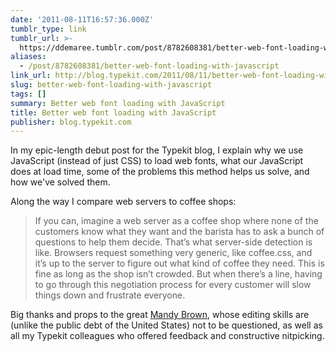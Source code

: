 ```yaml
---
date: '2011-08-11T16:57:36.000Z'
tumblr_type: link
tumblr_url: >-
  https://ddemaree.tumblr.com/post/8782608381/better-web-font-loading-with-javascript
aliases:
  - /post/8782608381/better-web-font-loading-with-javascript
link_url: http://blog.typekit.com/2011/08/11/better-web-font-loading-with-javascript/
slug: better-web-font-loading-with-javascript
tags: []
summary: Better web font loading with JavaScript
title: Better web font loading with JavaScript
publisher: blog.typekit.com
---
```


In my epic-length debut post for the Typekit blog, I explain why we use JavaScript (instead of just CSS) to load web fonts, what our JavaScript does at load time, some of the problems this method helps us solve, and how we've solved them.

Along the way I compare web servers to coffee shops:

> If you can, imagine a web server as a coffee shop where none of the customers know what they want and the barista has to ask a bunch of questions to help them decide. That’s what server-side detection is like. Browsers request something very generic, like coffee.css, and it’s up to the server to figure out what kind of coffee they need. This is fine as long as the shop isn’t crowded. But when there’s a line, having to go through this negotiation process for every customer will slow things down and frustrate everyone.

Big thanks and props to the great [Mandy Brown](http://aworkinglibrary.com/), whose editing skills are (unlike the public debt of the United States) not to be questioned, as well as all my Typekit colleagues who offered feedback and constructive nitpicking.